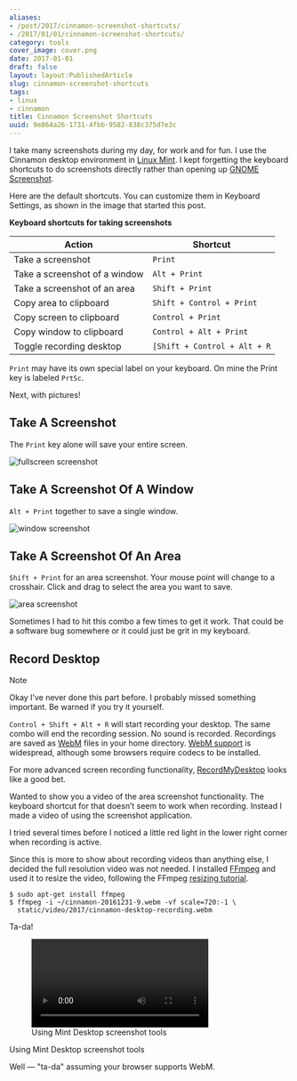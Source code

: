```yaml
---
aliases:
- /post/2017/cinnamon-screenshot-shortcuts/
- /2017/01/01/cinnamon-screenshot-shortcuts/
category: tools
cover_image: cover.png
date: 2017-01-01
draft: false
layout: layout:PublishedArticle
slug: cinnamon-screenshot-shortcuts
tags:
- linux
- cinnamon
title: Cinnamon Screenshot Shortcuts
uuid: 9e864a26-1731-4fbb-9582-838c375d7e3c
---
```


[Linux Mint]: https://linuxmint.com/
[GNOME Screenshot]: https://help.gnome.org/users/gnome-help/stable/screen-shot-record.html.en

I take many screenshots during my day, for work and for fun.
I use the Cinnamon desktop environment in [Linux Mint][].
I kept forgetting the keyboard shortcuts to do screenshots directly rather than opening up [GNOME Screenshot][].

Here are the default shortcuts.
You can customize them in Keyboard Settings, as shown in the image that started this post.

**Keyboard shortcuts for taking screenshots**

| Action                        | Shortcut
| ----------------------------- | --------
| Take a screenshot             | `Print`
| Take a screenshot of a window | `Alt + Print`
| Take a screenshot of an area  | `Shift + Print`
| Copy area to clipboard        | `Shift + Control + Print`
| Copy screen to clipboard      | `Control + Print`
| Copy window to clipboard      | `Control + Alt + Print`
| Toggle recording desktop      | `[Shift + Control + Alt + R`

`Print` may have its own special label on your keyboard.
On mine the Print key is labeled `PrtSc`.

Next, with pictures!

## Take A Screenshot

The `Print` key alone will save your entire screen.

![fullscreen screenshot](cinnamon-fullscreen-screenshot.png "Fullscreen screenshot, scaled down")

## Take A Screenshot Of A Window

`Alt + Print` together to save a single window.

![window screenshot](cinnamon-window-screenshot.png "Window screenshot, scaled down")

## Take A Screenshot Of An Area

`Shift + Print` for an area screenshot.
Your mouse point will change to a crosshair. Click and drag to select the area you want to save.

![area screenshot](cinnamon-area-screenshot.png "An area on the Linux Mint home page")

Sometimes I had to hit this combo a few times to get it work.
That could be a software bug somewhere or it could just be grit in my keyboard.

## Record Desktop

<aside class="admonition note">
<p class="admonition-title">Note</p>

Okay I’ve never done this part before.
I probably missed something important.
Be warned if you try it yourself.

</aside>

[WebM]: http://www.webmproject.org/
[WebM support]: http://caniuse.com/#feat=webm

`Control + Shift + Alt + R` will start recording your desktop.
The same combo will end the recording session.
No sound is recorded.
Recordings are saved as [WebM][] files in your home directory.
[WebM support][] is widespread, although some browsers require codecs to be installed.

[RecordMyDesktop]: http://recordmydesktop.sourceforge.net/about.php

For more advanced screen recording functionality, [RecordMyDesktop][] looks like a good bet.

Wanted to show you a video of the area screenshot functionality.
The keyboard shortcut for that doesn’t seem to work when recording.
Instead I made a video of using the screenshot application.

I tried several times before I noticed a little red light in the lower right corner when recording is active.

[FFmpeg]: http://ffmpeg.org/
[resizing tutorial]: https://trac.ffmpeg.org/wiki/Scaling%20(resizing)%20with%20ffmpeg

Since this is more to show about recording videos than anything else, I decided the full resolution video was not needed.
I installed [FFmpeg][] and used it to resize the video, following the FFmpeg [resizing tutorial][].

    $ sudo apt-get install ffmpeg
    $ ffmpeg -i ~/cinnamon-20161231-9.webm -vf scale=720:-1 \
      static/video/2017/cinnamon-desktop-recording.webm

Ta-da!

<figure>
  <video controls width="75%">
    <source src="/video/2017/cinnamon-desktop-recording.webm" type="video/webm">
    Unfortunately, your browser does not support webm
  </video>
  <figcaption>Using Mint Desktop screenshot tools</figcaption>
</figure>

Using Mint Desktop screenshot tools

Well — "ta-da" assuming your browser supports WebM.